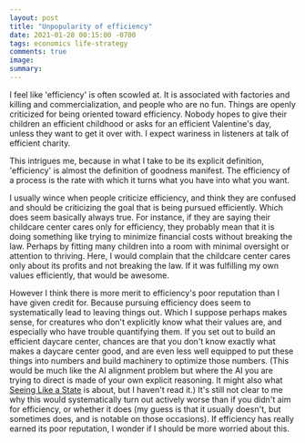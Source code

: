 ```yaml
---
layout: post
title: "Unpopularity of efficiency"
date: 2021-01-28 00:15:00 -0700
tags: economics life-strategy
comments: true
image:
summary:
---
```

I feel like 'efficiency' is often scowled at. It is associated with factories and killing and commercialization, and people who are no fun. Things are openly criticized for being oriented toward efficiency. Nobody hopes to give their children an efficient childhood or asks for an efficient Valentine's day, unless they want to get it over with. I expect wariness in listeners at talk of efficient charity.

This intrigues me, because in what I take to be its explicit definition, 'efficiency' is almost the definition of goodness manifest. The efficiency of a process is the rate with which it turns what you have into what you want.

I usually wince when people criticize efficiency, and think they are confused and should be criticizing the goal that is being pursued efficiently. Which does seem basically always true. For instance, if they are saying their childcare center cares only for efficiency, they probably mean that it is doing something like trying to minimize financial costs without breaking the law. Perhaps by fitting many children into a room with minimal oversight or attention to thriving. Here, I would complain that the childcare center cares only about its profits and not breaking the law. If it was fulfilling my own values efficiently, that would be awesome.

However I think there is more merit to efficiency's poor reputation than I have given credit for. Because pursuing efficiency does seem to systematically lead to leaving things out. Which I suppose perhaps makes sense, for creatures who don't explicitly know what their values are, and especially who have trouble quantifying them. If you set out to build an efficient daycare center, chances are that you don't know exactly what makes a daycare center good, and are even less well equipped to put these things into numbers and build machinery to optimize those numbers. (This would be much like the AI alignment problem but where the AI you are trying to direct is made of your own explicit reasoning. It might also what [Seeing Like a State](https://en.wikipedia.org/wiki/Seeing_Like_a_State) is about, but I haven't read it.) It's still not clear to me why this would systematically turn out actively worse than if you didn't aim for efficiency, or whether it does (my guess is that it usually doesn't, but sometimes does, and is notable on those occasions). If efficiency has really earned its poor reputation, I wonder if I should be more worried about this.
